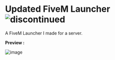 # Updated FiveM Launcher <img alt="discontinued" src="https://img.shields.io/badge/-Active-red">

A FiveM Launcher I made for a server.



**Preview :**

![image](https://i.imgur.com/IUPcuXg.png)
